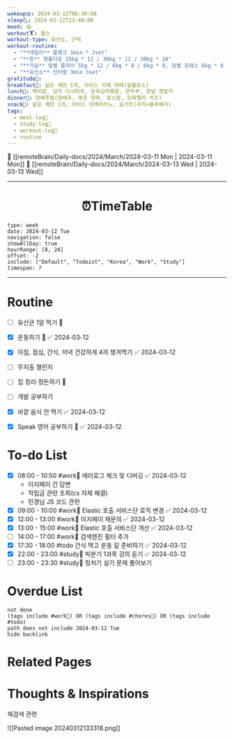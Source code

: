 ```yaml
---
wakeup🌞: 2024-03-12T06:30:00
sleep🌜: 2024-03-12T23:40:00
mood: 😄
workout🏋️: 헬스
workout-type: 유산소, 근력
workout-routine:
  - "**데일리** 플랭크 1min * 2set"
  - "**등** 랫풀다운 25kg * 12 / 30kg * 12 / 30kg * 10"
  - "**가슴** 덤벨 플라이 5kg * 12 / 6kg * 8 / 6kg * 8, 덤벨 프레스 6kg * 8 * 3set "
  - "**유산소** 인터벌 3min 3set"
gratitude🙏: 
breakfast🍳: 삶은 계란 1개, 아이스 카페 라떼(알룰로스)
lunch🍚: 백미밥, 감자 다시마국, 돈육김치볶음, 연두부, 양념 깻잎지
dinner🥗: 양배추찜(양배추, 볶은 양파, 로스팜, 모짜렐라 치즈)
snack🍬: 삶은 계란 1개, 아이스 아메리카노, 요거트(귀리+블루베리)
tags:
  - meal-log📝
  - study-log📓
  - workout-log💪
  - routine
---
```


🔺 [[remoteBrain/Daily-docs/2024/March/2024-03-11 Mon | 2024-03-11 Mon]]
🔻 [[remoteBrain/Daily-docs/2024/March/2024-03-13 Wed | 2024-03-13 Wed]]
___
<h1> <center>⏰TimeTable </center> </h1>

```gEvent
type: week
date: 2024-03-12 Tue
navigation: false
showAllDay: true
hourRange: [8, 24]
offset: -2
include: ["Default", "Todoist", "Korea", "Work", "Study"]
timespan: 7
```

--- 


# Routine 

- [ ] 유산균 1알 먹기 🔼 
- [x] 운동하기 🔼 ✅ 2024-03-12
- [x] 아침, 점심, 간식, 저녁 건강하게 4끼 챙겨먹기 ✅ 2024-03-12
- [ ] 무지출 챌린지 
- [ ] 집 정리·정돈하기 🔼
- [ ] 개발 공부하기
- [x] 바깥 음식 안 먹기 ✅ 2024-03-12
- [x] Speak 영어 공부하기 🔼 ✅ 2024-03-12


# To-do List

- [x] 08:00 - 10:50 #work💼 에러로그 체크 및 디버깅 ✅ 2024-03-12
	- 이지페이 건 답변
	- 적립금 관련 조회(cs 자체 해결) 
	- 민경님 JS 코드 관련 
- [x] 09:00 - 10:00 #work💼 Elastic 호출 서비스단 로직 변경 ✅ 2024-03-12
- [x] 12:00 - 13:00 #work💼 이지페이 재문의 ✅ 2024-03-12
- [x] 13:00 - 15:00 #work💼 Elastic 호출 서비스단 개선 ✅ 2024-03-12
- [ ] 14:00 - 17:00 #work💼 검색엔진 필터 추가
- [x] 17:30 - 18:00 #todo 간식 먹고 운동 갈 준비하기 ✅ 2024-03-12
- [x] 22:00 - 23:00 #study📓 빅분기 1과목 강의 듣기 ✅ 2024-03-12
- [ ] 23:00 - 23:30 #study📓 정처기 실기 문제 풀어보기

# Overdue List
```tasks
not done
(tags include #work💼) OR (tags include #chores🧺) OR (tags include #todo)
path does not include 2024-03-12 Tue
hide backlink
```

# Related Pages



# Thoughts & Inspirations

재검색 관련 


![[Pasted image 20240312133318.png]]